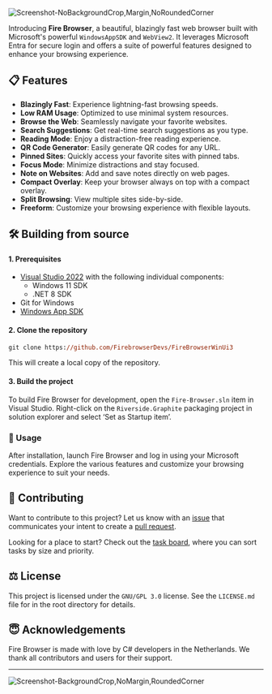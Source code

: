 ![Screenshot-NoBackgroundCrop,Margin,NoRoundedCorner](https://github.com/user-attachments/assets/ec2fa1dd-2990-48e0-a747-97b5cc87b9ac)

Introducing **Fire Browser**, a beautiful, blazingly fast web browser built with Microsoft's powerful `WindowsAppSDK` and `WebView2`. It leverages Microsoft Entra for secure login and offers a suite of powerful features designed to enhance your browsing experience.

## 📋 Features

- **Blazingly Fast**: Experience lightning-fast browsing speeds.
- **Low RAM Usage**: Optimized to use minimal system resources.
- **Browse the Web**: Seamlessly navigate your favorite websites.
- **Search Suggestions**: Get real-time search suggestions as you type.
- **Reading Mode**: Enjoy a distraction-free reading experience.
- **QR Code Generator**: Easily generate QR codes for any URL.
- **Pinned Sites**: Quickly access your favorite sites with pinned tabs.
- **Focus Mode**: Minimize distractions and stay focused.
- **Note on Websites**: Add and save notes directly on web pages.
- **Compact Overlay**: Keep your browser always on top with a compact overlay.
- **Split Browsing**: View multiple sites side-by-side.
- **Freeform**: Customize your browsing experience with flexible layouts.

## 🛠️ Building from source

#### 1. Prerequisites

- [Visual Studio 2022](https://visualstudio.microsoft.com/vs/) with the following individual components:
    - Windows 11 SDK
    - .NET 8 SDK
- Git for Windows
- [Windows App SDK](https://learn.microsoft.com/windows/apps/windows-app-sdk/downloads#current-releases)
    
#### 2. Clone the repository

```ps
git clone https://github.com/FirebrowserDevs/FireBrowserWinUi3
```

This will create a local copy of the repository.

#### 3. Build the project

To build Fire Browser for development, open the `Fire-Browser.sln` item in Visual Studio. Right-click on the `Riverside.Graphite` packaging project in solution explorer and select ‘Set as Startup item’.

### 🛜 Usage

After installation, launch Fire Browser and log in using your Microsoft credentials. Explore the various features and customize your browsing experience to suit your needs.

## 🙋 Contributing

Want to contribute to this project? Let us know with an [issue](https://github.com/FirebrowserDevs/FireBrowserWinUi3/issues) that communicates your intent to create a [pull request](https://github.com/FirebrowserDevs/FireBrowserWinUi3/pulls).

Looking for a place to start? Check out the [task board](https://github.com/orgs/FirebrowserDevs/projects/2), where you can sort tasks by size and priority.

## ⚖️ License

This project is licensed under the `GNU/GPL 3.0` license. See the `LICENSE.md` file for in the root directory for details.

## 😇 Acknowledgements

Fire Browser is made with love by C# developers in the Netherlands. We thank all contributors and users for their support.

---

![Screenshot-BackgroundCrop,NoMargin,RoundedCorner](https://github.com/user-attachments/assets/6bc05259-46ef-48a2-bc16-81d2aecb012d)


